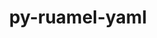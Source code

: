 ---
title: "py-ruamel-yaml"
layout: cache
categories: [package, v0.18.0]
meta: {"versions": ["0.17.16"], "compilers": ["gcc@=7.5.0"], "oss": ["ubuntu18.04"], "platforms": ["linux"], "targets": ["x86_64"], "stacks": ["e4s", "root"], "num_specs": 1, "num_specs_by_stack": {"root": 1, "e4s": 1}}
spec_details: [{"hash": "bx226qlxaz3y46xdm3n6btrs44wkz555", "compiler": "gcc@=7.5.0", "versions": ["0.17.16"], "os": "ubuntu18.04", "platform": "linux", "target": "x86_64", "variants": [], "stacks": ["root", "e4s"], "size": "-", "tarball": "https://binaries.spack.io/releases/v0.18.0/build_cache/linux-ubuntu18.04-x86_64/gcc-7.5.0/py-ruamel-yaml-0.17.16/linux-ubuntu18.04-x86_64-gcc-7.5.0-py-ruamel-yaml-0.17.16-bx226qlxaz3y46xdm3n6btrs44wkz555.spack"}]
---